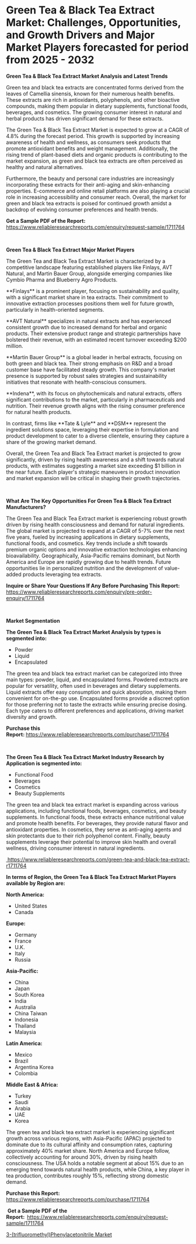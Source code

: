 <p><h1>Green Tea & Black Tea Extract Market: Challenges, Opportunities, and Growth Drivers and Major Market Players forecasted for period from 2025 - 2032</h1></p><p><strong>Green Tea & Black Tea Extract Market Analysis and Latest Trends</strong></p>
<p><p>Green tea and black tea extracts are concentrated forms derived from the leaves of Camellia sinensis, known for their numerous health benefits. These extracts are rich in antioxidants, polyphenols, and other bioactive compounds, making them popular in dietary supplements, functional foods, beverages, and cosmetics. The growing consumer interest in natural and herbal products has driven significant demand for these extracts.</p><p>The Green Tea & Black Tea Extract Market is expected to grow at a CAGR of 4.8% during the forecast period. This growth is supported by increasing awareness of health and wellness, as consumers seek products that promote antioxidant benefits and weight management. Additionally, the rising trend of plant-based diets and organic products is contributing to the market expansion, as green and black tea extracts are often perceived as healthy and natural alternatives.</p><p>Furthermore, the beauty and personal care industries are increasingly incorporating these extracts for their anti-aging and skin-enhancing properties. E-commerce and online retail platforms are also playing a crucial role in increasing accessibility and consumer reach. Overall, the market for green and black tea extracts is poised for continued growth amidst a backdrop of evolving consumer preferences and health trends.</p></p>
<p><strong>Get a Sample PDF of the Report:&nbsp;</strong> <a href="https://www.reliableresearchreports.com/enquiry/request-sample/1711764?utm_campaign=2002&utm_medium=2&utm_source=Github&utm_content=ia&utm_term=11012025&utm_id=green-tea-black-tea-extract">https://www.reliableresearchreports.com/enquiry/request-sample/1711764</a></p>
<p>&nbsp;</p>
<p><strong>Green Tea & Black Tea Extract Major Market Players</strong></p>
<p><p>The Green Tea and Black Tea Extract Market is characterized by a competitive landscape featuring established players like Finlays, AVT Natural, and Martin Bauer Group, alongside emerging companies like Cymbio Pharma and Blueberry Agro Products. </p><p>**Finlays** is a prominent player, focusing on sustainability and quality, with a significant market share in tea extracts. Their commitment to innovative extraction processes positions them well for future growth, particularly in health-oriented segments. </p><p>**AVT Natural** specializes in natural extracts and has experienced consistent growth due to increased demand for herbal and organic products. Their extensive product range and strategic partnerships have bolstered their revenue, with an estimated recent turnover exceeding $200 million.</p><p>**Martin Bauer Group** is a global leader in herbal extracts, focusing on both green and black tea. Their strong emphasis on R&D and a broad customer base have facilitated steady growth. This company's market presence is supported by robust sales strategies and sustainability initiatives that resonate with health-conscious consumers.</p><p>**Indena**, with its focus on phytochemicals and natural extracts, offers significant contributions to the market, particularly in pharmaceuticals and nutrition. Their revenue growth aligns with the rising consumer preference for natural health products.</p><p>In contrast, firms like **Tate & Lyle** and **DSM** represent the ingredient solutions space, leveraging their expertise in formulation and product development to cater to a diverse clientele, ensuring they capture a share of the growing market demand.</p><p>Overall, the Green Tea and Black Tea Extract market is projected to grow significantly, driven by rising health awareness and a shift towards natural products, with estimates suggesting a market size exceeding $1 billion in the near future. Each player's strategic maneuvers in product innovation and market expansion will be critical in shaping their growth trajectories.</p></p>
<p>&nbsp;</p>
<p><strong>What Are The Key Opportunities For Green Tea & Black Tea Extract Manufacturers?</strong></p>
<p><p>The Green Tea and Black Tea Extract market is experiencing robust growth driven by rising health consciousness and demand for natural ingredients. The global market is projected to expand at a CAGR of 5-7% over the next five years, fueled by increasing applications in dietary supplements, functional foods, and cosmetics. Key trends include a shift towards premium organic options and innovative extraction technologies enhancing bioavailability. Geographically, Asia-Pacific remains dominant, but North America and Europe are rapidly growing due to health trends. Future opportunities lie in personalized nutrition and the development of value-added products leveraging tea extracts.</p></p>
<p><strong>Inquire or Share Your Questions If Any Before Purchasing This Report:</strong> <a href="https://www.reliableresearchreports.com/enquiry/pre-order-enquiry/1711764?utm_campaign=2002&utm_medium=2&utm_source=Github&utm_content=ia&utm_term=11012025&utm_id=green-tea-black-tea-extract">https://www.reliableresearchreports.com/enquiry/pre-order-enquiry/1711764</a></p>
<p>&nbsp;</p>
<p><strong>Market Segmentation</strong></p>
<p><strong>The Green Tea & Black Tea Extract Market Analysis by types is segmented into:</strong></p>
<p><ul><li>Powder</li><li>Liquid</li><li>Encapsulated</li></ul></p>
<p><p>The green tea and black tea extract market can be categorized into three main types: powder, liquid, and encapsulated forms. Powdered extracts are popular for versatility, often used in beverages and dietary supplements. Liquid extracts offer easy consumption and quick absorption, making them convenient for on-the-go use. Encapsulated forms provide a discreet option for those preferring not to taste the extracts while ensuring precise dosing. Each type caters to different preferences and applications, driving market diversity and growth.</p></p>
<p><strong>Purchase this Report:&nbsp;</strong><a href="https://www.reliableresearchreports.com/purchase/1711764?utm_campaign=2002&utm_medium=2&utm_source=Github&utm_content=ia&utm_term=11012025&utm_id=green-tea-black-tea-extract">https://www.reliableresearchreports.com/purchase/1711764</a></p>
<p>&nbsp;</p>
<p><strong>The Green Tea & Black Tea Extract Market Industry Research by Application is segmented into:</strong></p>
<p><ul><li>Functional Food</li><li>Beverages</li><li>Cosmetics</li><li>Beauty Supplements</li></ul></p>
<p><p>The green tea and black tea extract market is expanding across various applications, including functional foods, beverages, cosmetics, and beauty supplements. In functional foods, these extracts enhance nutritional value and promote health benefits. For beverages, they provide natural flavor and antioxidant properties. In cosmetics, they serve as anti-aging agents and skin protectants due to their rich polyphenol content. Finally, beauty supplements leverage their potential to improve skin health and overall wellness, driving consumer interest in natural ingredients.</p></p>
<p><a href="https://www.reliableresearchreports.com/green-tea-and-black-tea-extract-r1711764?utm_campaign=2002&utm_medium=2&utm_source=Github&utm_content=ia&utm_term=11012025&utm_id=green-tea-black-tea-extract">&nbsp;https://www.reliableresearchreports.com/green-tea-and-black-tea-extract-r1711764</a></p>
<p><strong>In terms of Region, the Green Tea & Black Tea Extract Market Players available by Region are:</strong></p>
<p>
    <p> <strong> North America: </strong>
        <ul>
            <li>United States</li>
            <li>Canada</li>
        </ul>
        </p> 
    <p> <strong> Europe: </strong>
        <ul>
            <li>Germany</li>
            <li>France</li>
            <li>U.K.</li>
            <li>Italy</li>
            <li>Russia</li>
        </ul>
        </p> 
    <p> <strong> Asia-Pacific: </strong>
        <ul>
            <li>China</li>
            <li>Japan</li>
            <li>South Korea</li>
            <li>India</li>
            <li>Australia</li>
            <li>China Taiwan</li>
            <li>Indonesia</li>
            <li>Thailand</li>
            <li>Malaysia</li>
        </ul>
        </p> 
    <p> <strong> Latin America: </strong>
        <ul>
            <li>Mexico</li>
            <li>Brazil</li>
            <li>Argentina Korea</li>
            <li>Colombia</li>
        </ul>
        </p> 
    <p> <strong> Middle East & Africa: </strong>
        <ul>
            <li>Turkey</li>
            <li>Saudi</li>
            <li>Arabia</li>
            <li>UAE</li>
            <li>Korea</li>
        </ul>
    </p>
    </p>
<p><p>The green tea and black tea extract market is experiencing significant growth across various regions, with Asia-Pacific (APAC) projected to dominate due to its cultural affinity and consumption rates, capturing approximately 40% market share. North America and Europe follow, collectively accounting for around 30%, driven by rising health consciousness. The USA holds a notable segment at about 15% due to an emerging trend towards natural health products, while China, a key player in tea production, contributes roughly 15%, reflecting strong domestic demand.</p></p>
<p><strong>Purchase this Report: </strong><a href="https://www.reliableresearchreports.com/purchase/1711764?utm_campaign=2002&utm_medium=2&utm_source=Github&utm_content=ia&utm_term=11012025&utm_id=green-tea-black-tea-extract">https://www.reliableresearchreports.com/purchase/1711764</a></p>
<p>&nbsp;<strong>Get a Sample PDF of the Report:&nbsp;&nbsp;</strong><a href="https://www.reliableresearchreports.com/enquiry/request-sample/1711764?utm_campaign=2002&utm_medium=2&utm_source=Github&utm_content=ia&utm_term=11012025&utm_id=green-tea-black-tea-extract">https://www.reliableresearchreports.com/enquiry/request-sample/1711764</a></p>
<p><strong></strong></p>
<p><p><a href="https://github.com/nathandecarvalho/Market-Research-Report-List-5/blob/main/3-trifluoromethylphenylacetonitrile-market.md?utm_campaign=2002&utm_medium=2&utm_source=Github&utm_content=ia&utm_term=11012025&utm_id=green-tea-black-tea-extract">3-(trifluoromethyl)Phenylacetonitrile Market</a></p></p>